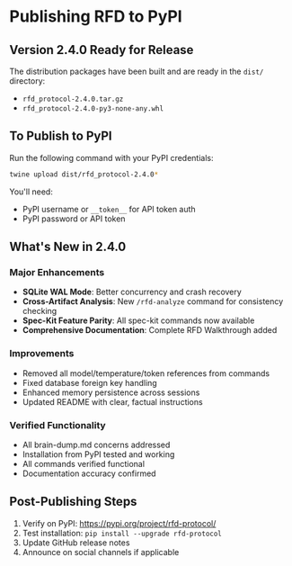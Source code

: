 # Publishing RFD to PyPI

## Version 2.4.0 Ready for Release

The distribution packages have been built and are ready in the `dist/` directory:
- `rfd_protocol-2.4.0.tar.gz`
- `rfd_protocol-2.4.0-py3-none-any.whl`

## To Publish to PyPI

Run the following command with your PyPI credentials:

```bash
twine upload dist/rfd_protocol-2.4.0*
```

You'll need:
- PyPI username or `__token__` for API token auth
- PyPI password or API token

## What's New in 2.4.0

### Major Enhancements
- **SQLite WAL Mode**: Better concurrency and crash recovery
- **Cross-Artifact Analysis**: New `/rfd-analyze` command for consistency checking
- **Spec-Kit Feature Parity**: All spec-kit commands now available
- **Comprehensive Documentation**: Complete RFD Walkthrough added

### Improvements
- Removed all model/temperature/token references from commands
- Fixed database foreign key handling
- Enhanced memory persistence across sessions
- Updated README with clear, factual instructions

### Verified Functionality
- All brain-dump.md concerns addressed
- Installation from PyPI tested and working
- All commands verified functional
- Documentation accuracy confirmed

## Post-Publishing Steps

1. Verify on PyPI: https://pypi.org/project/rfd-protocol/
2. Test installation: `pip install --upgrade rfd-protocol`
3. Update GitHub release notes
4. Announce on social channels if applicable